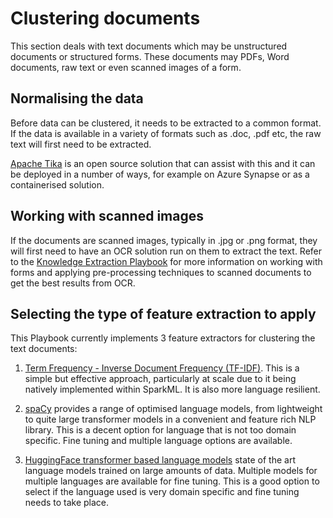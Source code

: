 # Clustering documents

This section deals with text documents which may be unstructured documents or structured forms. These documents may PDFs, Word documents, raw text or even scanned images of a form.

## Normalising the data

Before data can be clustered, it needs to be extracted to a common format. If the data is available in a variety of formats such as .doc, .pdf etc, the raw text will first need to be extracted.

[Apache Tika](https://tika.apache.org/) is an open source solution that can assist with this and it can be deployed in a number of ways, for example on Azure Synapse or as a containerised solution.

## Working with scanned images

If the documents are scanned images, typically in .jpg or .png format, they will first need to have an OCR solution run on them to extract the text. Refer to the [Knowledge Extraction Playbook](https://github.com/microsoft/knowledge-extraction-recipes-forms) for more information on working with forms and applying pre-processing techniques to scanned documents to get the best results from OCR.

## Selecting the type of feature extraction to apply

This Playbook currently implements 3 feature extractors for clustering the text documents:

1) [Term Frequency - Inverse Document Frequency (TF-IDF)](https://en.wikipedia.org/wiki/Tf%E2%80%93idf). This is a simple but effective approach, particularly at scale due to it being natively implemented within SparkML. It is also more language resilient.

1) [spaCy]((https://spacy.io/)) provides a range of optimised language models, from lightweight to quite large transformer models in a convenient and feature rich NLP library. This is a decent option for language that is not too domain specific. Fine tuning and multiple language options are available.

1) [HuggingFace transformer based language models](https://huggingface.co/) state of the art language models trained on large amounts of data. Multiple models for multiple languages are available for fine tuning. This is a good option to select if the language used is very domain specific and fine tuning needs to take place.